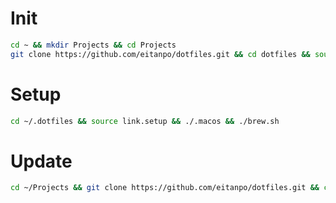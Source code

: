Init
====
```bash
cd ~ && mkdir Projects && cd Projects
git clone https://github.com/eitanpo/dotfiles.git && cd dotfiles && source bootstrap.sh
```

Setup
=====
```bash
cd ~/.dotfiles && source link.setup && ./.macos && ./brew.sh
```

Update
======
```bash
cd ~/Projects && git clone https://github.com/eitanpo/dotfiles.git && cd dotfiles && source bootstrap.sh
```
